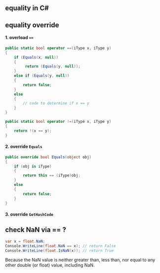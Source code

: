 ## equality in C#

## equality override

#### 1. overload `==`

```csharp
public static bool operator ==(iType x, iType y)
{
    if (Equals(x, null))
    {
         return (Equals(y, null));
    }
    else if (Equals(y, null))
    {
        return false;
    }
    else
    {
        // code to determine if x == y
    }
}

public static bool operator !=(iType x, iType y)
{
    return !(x == y);
}
```

#### 2. override `Equals`

```csharp
public override bool Equals(object obj)
{
    if (obj is iType)
    {
        return this == (iType)obj;
    }
    else
    {
        return false;
    }
}
```

#### 3. override `GetHashCode`

## check NaN via == ?

```csharp
var x = float.NaN;
Console.WriteLine(float.NaN == x); // return False
Console.WriteLine(float.IsNaN(x)); // return True
```

Because the NaN value is neither greater than, less than, nor equal to any other double (or float) value, including NaN. 
